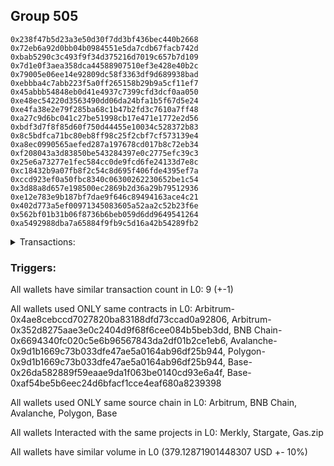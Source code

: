 ## Group 505

```0xed29cefc7762ae574df7d0a0e84befe4b532dad6
0x238f47b5d23a3e50d30f7dd3bf436bec440b2668
0x72eb6a92d0bb04b0984551e5da7cdb67facb742d
0xbab5290c3c493f9f34d375216d7019c657b7d109
0x7d1e0f3aea358dca44588907510ef3e428e40b2c
0x79005e06ee14e92809dc58f3363df9d689938bad
0xebbba4c7abb223f5a0ff265158b29b9a5cf11ef7
0x45abbb54848eb0d41e4937c7399cfd3dcf0aa050
0xe48ec54220d3563490dd06da24bfa1b5f67d5e24
0xe4fa38e2e79f285ba68c1b47b2fd3c7610a7ff48
0xa27c9d6bc041c27be51998cb17e471e1772e2d56
0xbdf3d7f8f85d60f750d44455e10034c528372b83
0x8c5bdfca71bc80eb8ff98c25f2cbf7cf573139e4
0xa8ec0990565aefed287a197678cd017b8c72eb34
0xf208043a3d83850be543284397e0c2775efc39c3
0x25e6a73277e1fec584cc0de9fcd6fe24133d7e8c
0xc18432b9a07fb8f2c54c8d695f406fde4395ef7a
0xccd923ef0a50fbc8340c06300262230652be1c54
0x3d88a8d657e198500ec2869b2d36a29b79512936
0xe12e783e9b187bf7dae9f646c89494163ace4c21
0x402d773a5ef00971345083605a52aa2c52b23f6e
0x562bf01b31b06f8736b6beb059d6dd9649541264
0xa5492988dba7a65884f9fb9c5d16a42b54289fb2
```
<details>
<summary>Transactions:</summary>

Hashes: 

Wallet: 0xed29cefc7762ae574df7d0a0e84befe4b532dad6

       Hash: 0x523e9d4f899809f853ac84ccd6e96efaab043f2148f0c9d3bd997dd5b7b41c9f
         - source chain: Arbitrum
         - destination chain: Aptos
         - project: Merkly
         - contract: 0x4ae8cebccd7027820ba83188dfd73ccad0a92806
       Hash: 0x1216e4b64377586e028daec40a8e742f42169035c3e72cd14079036ee2140e51
         - source chain: Arbitrum
         - destination chain: BNB Chain
         - project: Stargate
         - contract: 0x352d8275aae3e0c2404d9f68f6cee084b5beb3dd
         - value USD: 32.277511497
       Hash: 0x108a50afda96d9b7d0abfb899e8cb9cf4258f8541c25f22689429897ad27536a
         - source chain: BNB Chain
         - destination chain: Avalanche
         - project: Stargate
         - contract: 0x6694340fc020c5e6b96567843da2df01b2ce1eb6
         - value USD: 29.696888512
       Hash: 0xdc3b87bf2a7192f8205481db6f3ecb02e0c1f3168793d811140a83e528647d57
         - source chain: Avalanche
         - destination chain: Polygon
         - project: Stargate
         - contract: 0x9d1b1669c73b033dfe47ae5a0164ab96df25b944
         - value USD: 27.64207729
       Hash: 0x230c79388109b44e15639e416e2389106c86ac303476cdacd1670396b7d2f169
         - source chain: Polygon
         - destination chain: Base
         - project: Stargate
         - contract: 0x9d1b1669c73b033dfe47ae5a0164ab96df25b944
         - value USD: 25.09075809
       Hash: 0x37c85cba3bbb22af893917c57bae53b2bff741b04582cc617ea38781993a1160
         - source chain: Base
         - destination chain: Metis
         - project: Gas.zip
         - contract: 0x26da582889f59eaae9da1f063be0140cd93e6a4f
         - value USD: 1.213945064e-06
       Hash: 0xe51ff5a60750b15ad68de047aaa39ea25fe84612a0e847041ae69ce2ce06c713
         - source chain: Base
         - destination chain: Optimism
         - project: Stargate
         - contract: 0xaf54be5b6eec24d6bfacf1cce4eaf680a8239398
         - value USD: 214.897537015
       Hash: 0xb2d95f66cdae891d9a991b7e2ac864c5229e3321467fc1dcd3911dc0e2a1f16d
         - source chain: Base
         - destination chain: Linea
         - project: Gas.zip
         - contract: 0x26da582889f59eaae9da1f063be0140cd93e6a4f
         - value USD: 7.441653798e-05
       Hash: 0xb5f753c5ab454067115cc7b01941711c7e321f62c6ea990260af7e9791956e17
         - source chain: Base
         - destination chain: Optimism
         - project: Stargate
         - contract: 0xaf54be5b6eec24d6bfacf1cce4eaf680a8239398
         - value USD: 49.52387098
Wallet: 0x238f47b5d23a3e50d30f7dd3bf436bec440b2668

       Hash:0xd957b10f75cc03e248d8f9fdc750dcda29c222a380ef56227f648d352afb42a4
         - source chain: Arbitrum
         - destination chain: Aptos
         - project: Merkly
         - contract: 0x4ae8cebccd7027820ba83188dfd73ccad0a92806
       Hash:0x191dc716f4aa24c923c1b522ed235b48123c4b8b233bb85764497cae65bfdd7a
         - source chain: Arbitrum
         - destination chain: BNB Chain
         - project: Stargate
         - contract: 0x352d8275aae3e0c2404d9f68f6cee084b5beb3dd
         - value USD: 34.665925487
       Hash:0x215aabf5c4ae3e6a7359aefcc7af67a7bd202079ae0c0863a2c8f798e6eae1cd
         - source chain: BNB Chain
         - destination chain: Avalanche
         - project: Stargate
         - contract: 0x6694340fc020c5e6b96567843da2df01b2ce1eb6
         - value USD: 32.076092456
       Hash:0xeb8a28f05567d9424b930b962c17c3996691b36e30d71d0ffceec23b367c35de
         - source chain: Avalanche
         - destination chain: Polygon
         - project: Stargate
         - contract: 0x9d1b1669c73b033dfe47ae5a0164ab96df25b944
         - value USD: 29.931907812
       Hash:0x14f311f75d88fe17aba95aa0eda62b266307927ad13ca2b2afadc06cf2e34bad
         - source chain: Polygon
         - destination chain: Base
         - project: Stargate
         - contract: 0x9d1b1669c73b033dfe47ae5a0164ab96df25b944
         - value USD: 27.160342251
       Hash:0x82c3cd8e12e26c5845c9e9b30bc4a19b48341f65101b060a5b667594db3ba2ab
         - source chain: Base
         - destination chain: Base
         - project: Gas.zip
         - contract: 0x26da582889f59eaae9da1f063be0140cd93e6a4f
         - value USD: 0.0001308970191
       Hash:0x7668fea714203f77d5d4d5a3a018ed0d3a5d17e374be891049c35ab2694d3e11
         - source chain: Base
         - destination chain: Optimism
         - project: Stargate
         - contract: 0xaf54be5b6eec24d6bfacf1cce4eaf680a8239398
         - value USD: 225.719950045
       Hash:0x249faf41d30d4106f33c257aff252f3da74b81a4e971f37a494fa52566e5aede
         - source chain: Base
         - destination chain: Scroll
         - project: Gas.zip
         - contract: 0x26da582889f59eaae9da1f063be0140cd93e6a4f
         - value USD: 0.0001035994941
       Hash:0x29e6877cccf4583a6f5a5347d647fc75234a64c60aa370e8c0a5d9f04de016fe
         - source chain: Base
         - destination chain: Optimism
         - project: Stargate
         - contract: 0xaf54be5b6eec24d6bfacf1cce4eaf680a8239398
         - value USD: 42.752761422
Wallet: 0x72eb6a92d0bb04b0984551e5da7cdb67facb742d

       Hash:0xcaf2e87bb913b453b264e36f92e9bc1be91bdbd5b0ade212913f39601c4e748f
         - source chain: Arbitrum
         - destination chain: Aptos
         - project: Merkly
         - contract: 0x4ae8cebccd7027820ba83188dfd73ccad0a92806
       Hash:0xc4707881c85a0ffe8f572d1a092a75b1dcb53484f7607d33202c1483d5634de3
         - source chain: Arbitrum
         - destination chain: BNB Chain
         - project: Stargate
         - contract: 0x352d8275aae3e0c2404d9f68f6cee084b5beb3dd
         - value USD: 31.836955405
       Hash:0x9b9a21f6d464c0f832cc824cb16302f4b63add075d4921ae20d64a9b8696a479
         - source chain: BNB Chain
         - destination chain: Avalanche
         - project: Stargate
         - contract: 0x6694340fc020c5e6b96567843da2df01b2ce1eb6
         - value USD: 29.161397328
       Hash:0xb26f77d833380023d0f52b39b631f2c48aac9e64bfd5423501f04c6296ebac29
         - source chain: Avalanche
         - destination chain: Polygon
         - project: Stargate
         - contract: 0x9d1b1669c73b033dfe47ae5a0164ab96df25b944
         - value USD: 27.100429174
       Hash:0x2a5b9f104cdadadc7212c6a3d7a6145496c48ac2f1ed99eef4c931531522f41b
         - source chain: Polygon
         - destination chain: Base
         - project: Stargate
         - contract: 0x9d1b1669c73b033dfe47ae5a0164ab96df25b944
         - value USD: 24.571793284
       Hash:0x2f06ca4aec4aa2eee00f7a83611d979d57d5e017a7259c3490df95bb233a8c28
         - source chain: Base
         - destination chain: Base
         - project: Gas.zip
         - contract: 0x26da582889f59eaae9da1f063be0140cd93e6a4f
         - value USD: 5.699819567e-05
       Hash:0x4378276a43c40f6b17e23ff3e1de79c3928d9163245445c07d7720b19fc5ffba
         - source chain: Base
         - destination chain: Optimism
         - project: Stargate
         - contract: 0xaf54be5b6eec24d6bfacf1cce4eaf680a8239398
         - value USD: 216.751519719
       Hash:0xe854372d6df80cb8bdeed92483c2cd86f5e5e30ca3a87a8a45d7d669e3350831
         - source chain: Base
         - destination chain: Linea
         - project: Gas.zip
         - contract: 0x26da582889f59eaae9da1f063be0140cd93e6a4f
         - value USD: 1.896892145e-05
       Hash:0x7666b3f207961a3f2dbe0fd099f719c62cf167bfc2c9879db15f1bfaed80570d
         - source chain: Base
         - destination chain: Optimism
         - project: Stargate
         - contract: 0xaf54be5b6eec24d6bfacf1cce4eaf680a8239398
         - value USD: 50.364976513
Wallet: 0xbab5290c3c493f9f34d375216d7019c657b7d109

       Hash:0x3a8d60884a00159b75dca498c07403748abee5dffb601d5eee812cc9dc5fd588
         - source chain: Arbitrum
         - destination chain: Aptos
         - project: Merkly
         - contract: 0x4ae8cebccd7027820ba83188dfd73ccad0a92806
       Hash:0x6fd877ac7b687844b5ff5c0bee95bd09f883de3025f0d4d5bc9d71bc3fe4af31
         - source chain: Arbitrum
         - destination chain: BNB Chain
         - project: Stargate
         - contract: 0x352d8275aae3e0c2404d9f68f6cee084b5beb3dd
         - value USD: 31.652229347
       Hash:0x49ec6b158fe7584114f2df2d0c7dce0487ced0dc9dd4d23a646ef4d33d4d253f
         - source chain: BNB Chain
         - destination chain: Avalanche
         - project: Stargate
         - contract: 0x6694340fc020c5e6b96567843da2df01b2ce1eb6
         - value USD: 28.97380949
       Hash:0x023c5b9ffa347386de96eb46a5bb6caddd2354d3b34bb70af7cd0cdbe3963add
         - source chain: Avalanche
         - destination chain: Polygon
         - project: Stargate
         - contract: 0x9d1b1669c73b033dfe47ae5a0164ab96df25b944
         - value USD: 26.972288919
       Hash:0x87649cf8e6836f4d82ba0311b2fcedb8de8349ad5d2b41c7435fd14cd84bec62
         - source chain: Polygon
         - destination chain: Base
         - project: Stargate
         - contract: 0x9d1b1669c73b033dfe47ae5a0164ab96df25b944
         - value USD: 24.330766233
       Hash:0xcda209e95f95ddefd832d1c25b866977c1fbc051d9d66c05bf7655afb7388056
         - source chain: Base
         - destination chain: Kava
         - project: Gas.zip
         - contract: 0x26da582889f59eaae9da1f063be0140cd93e6a4f
         - value USD: 1.944198219e-08
       Hash:0xe6789d26ea2d27c6cb8f11e0dad9d5f7dda26674b5c54d966e78f5198ca2029d
         - source chain: Base
         - destination chain: Optimism
         - project: Stargate
         - contract: 0xaf54be5b6eec24d6bfacf1cce4eaf680a8239398
         - value USD: 214.344527401
       Hash:0xa539677354e2fca6a2eaf386aa4bb6058042545c19f224a49df4ea9a6d2de95d
         - source chain: Base
         - destination chain: Base
         - project: Gas.zip
         - contract: 0x26da582889f59eaae9da1f063be0140cd93e6a4f
         - value USD: 0.0001393486152
       Hash:0x90d2d3ecfd5fa412a55185f2b4b65a7fd80d391b3f76f33342d5f5690a1dbb99
         - source chain: Base
         - destination chain: Optimism
         - project: Stargate
         - contract: 0xaf54be5b6eec24d6bfacf1cce4eaf680a8239398
         - value USD: 52.911331925
Wallet: 0x7d1e0f3aea358dca44588907510ef3e428e40b2c

       Hash:0xcbb2df0268f678a79fe4faca26111c6b0b282519af3c902a079241ea223285b4
         - source chain: Arbitrum
         - destination chain: Aptos
         - project: Merkly
         - contract: 0x4ae8cebccd7027820ba83188dfd73ccad0a92806
       Hash:0x9a0b47c7347b327623a9f6c567706eea3abb7d34f5f53d8b8a2a5364329ec8f8
         - source chain: Arbitrum
         - destination chain: BNB Chain
         - project: Stargate
         - contract: 0x352d8275aae3e0c2404d9f68f6cee084b5beb3dd
         - value USD: 32.669478322
       Hash:0x5a4eed66b3b55db07b98003c3dbb1843959d74998baa3a743f9fa300c2dcad2e
         - source chain: BNB Chain
         - destination chain: Avalanche
         - project: Stargate
         - contract: 0x6694340fc020c5e6b96567843da2df01b2ce1eb6
         - value USD: 29.991633142
       Hash:0x3e77c8e561c7e068abe14e11082fc7a5c38574bda9b1848822df3ed3f8de0855
         - source chain: Avalanche
         - destination chain: Polygon
         - project: Stargate
         - contract: 0x9d1b1669c73b033dfe47ae5a0164ab96df25b944
         - value USD: 27.95321218
       Hash:0x85911149affe349fda8e6c9f9d3c0bb714a7658dd2bf8ba7ba999dcf62029e4d
         - source chain: Polygon
         - destination chain: Base
         - project: Stargate
         - contract: 0x9d1b1669c73b033dfe47ae5a0164ab96df25b944
         - value USD: 25.191003113
       Hash:0x1ced8e3b2c3da57bd579c0288980aa344f7f5790c2fc036a3ef769199e14fbaa
         - source chain: Base
         - destination chain: Metis
         - project: Gas.zip
         - contract: 0x26da582889f59eaae9da1f063be0140cd93e6a4f
         - value USD: 4.036009922e-06
       Hash:0x3934657c18d3982c51f5f445e50d0368af3457f85468755df92eea902d389d95
         - source chain: Base
         - destination chain: Optimism
         - project: Stargate
         - contract: 0xaf54be5b6eec24d6bfacf1cce4eaf680a8239398
         - value USD: 227.848467134
       Hash:0x5f40a6bbfd3d236430c9c4532ef99d676d4ca4b8eae5d84a3a30d7565b149d3c
         - source chain: Base
         - destination chain: Zora
         - project: Gas.zip
         - contract: 0x26da582889f59eaae9da1f063be0140cd93e6a4f
         - value USD: 0.0001767916553
       Hash:0xa4f2c684e00f6cc107bed16adaf26288f879692512899f8e33b6b2572169397e
         - source chain: Base
         - destination chain: Optimism
         - project: Stargate
         - contract: 0xaf54be5b6eec24d6bfacf1cce4eaf680a8239398
         - value USD: 47.504628262
Wallet: 0x79005e06ee14e92809dc58f3363df9d689938bad

       Hash:0x996018a9eb099fffad0c964fb86cda34378ddfad452489523a8723a8488c4cb2
         - source chain: Arbitrum
         - destination chain: Aptos
         - project: Merkly
         - contract: 0x4ae8cebccd7027820ba83188dfd73ccad0a92806
       Hash:0x08f8032b8cb4df0b2ac6b7032fe1d7c838ea64d4277839ddcf8bfcbbbda16f24
         - source chain: Arbitrum
         - destination chain: BNB Chain
         - project: Stargate
         - contract: 0x352d8275aae3e0c2404d9f68f6cee084b5beb3dd
         - value USD: 34.548418382
       Hash:0x4bba4f90a0fb6e569b2a26bd78366187a4bb61726e0f39275cf60809192714e1
         - source chain: BNB Chain
         - destination chain: Avalanche
         - project: Stargate
         - contract: 0x6694340fc020c5e6b96567843da2df01b2ce1eb6
         - value USD: 31.941938123
       Hash:0x118de779b048801c18576e38f11d0124cb16001006d9fba6cd967177c5a10fed
         - source chain: Avalanche
         - destination chain: Polygon
         - project: Stargate
         - contract: 0x9d1b1669c73b033dfe47ae5a0164ab96df25b944
         - value USD: 29.784908956
       Hash:0x955e2563b7d3103829a7dd2e2b12449717992f74a4af18c1f687dd5e94d16550
         - source chain: Polygon
         - destination chain: Base
         - project: Stargate
         - contract: 0x9d1b1669c73b033dfe47ae5a0164ab96df25b944
         - value USD: 26.945017156
       Hash:0xa93a4ce00311eb963349b1fa93886c3c9af706609e83e6489dd3ef208467d4fc
         - source chain: Base
         - destination chain: Zora
         - project: Gas.zip
         - contract: 0x26da582889f59eaae9da1f063be0140cd93e6a4f
         - value USD: 4.969847726e-05
       Hash:0x41913db43ba15973a08488acffe54a184828e1a763fd4c188c4bfb7a51b5fe20
         - source chain: Base
         - destination chain: Optimism
         - project: Stargate
         - contract: 0xaf54be5b6eec24d6bfacf1cce4eaf680a8239398
         - value USD: 225.814104167
       Hash:0xe5eecfd489a74ae1f28363fecacec64b7fd373c315b5388d05fc5121ac6bcd4f
         - source chain: Base
         - destination chain: Kava
         - project: Gas.zip
         - contract: 0x26da582889f59eaae9da1f063be0140cd93e6a4f
         - value USD: 2.10758325e-08
       Hash:0xc59c3ef18533a644656a727729a3f18640601daf6305f9abfdab80d56f7b2420
         - source chain: Base
         - destination chain: Optimism
         - project: Stargate
         - contract: 0xaf54be5b6eec24d6bfacf1cce4eaf680a8239398
         - value USD: 47.685880599
Wallet: 0xebbba4c7abb223f5a0ff265158b29b9a5cf11ef7

       Hash:0x1b2553e781278b48e417c6e06194d0a623cf288fce325bcfe828b1c848b761ec
         - source chain: Arbitrum
         - destination chain: Aptos
         - project: Merkly
         - contract: 0x4ae8cebccd7027820ba83188dfd73ccad0a92806
       Hash:0xb20bf837e39904560e81640cc839180774f5f1425e08250047298a4e5b12ee3b
         - source chain: Arbitrum
         - destination chain: BNB Chain
         - project: Stargate
         - contract: 0x352d8275aae3e0c2404d9f68f6cee084b5beb3dd
         - value USD: 31.015736367
       Hash:0x779658422259dfe35238e67199553736355be1950e25d2e0323d7d8305fda39c
         - source chain: BNB Chain
         - destination chain: Avalanche
         - project: Stargate
         - contract: 0x6694340fc020c5e6b96567843da2df01b2ce1eb6
         - value USD: 28.496229419
       Hash:0x69f8eb8ac45ab86e3d3bfe62ece65df944d7e155692b2290f117050ba7609a28
         - source chain: Avalanche
         - destination chain: Polygon
         - project: Stargate
         - contract: 0x9d1b1669c73b033dfe47ae5a0164ab96df25b944
         - value USD: 26.453433363
       Hash:0x1aa993972a754b3897f8f3737c688a46f1c3d8ba8fe4ce630229beb2711475a7
         - source chain: Polygon
         - destination chain: Base
         - project: Stargate
         - contract: 0x9d1b1669c73b033dfe47ae5a0164ab96df25b944
         - value USD: 23.895489211
       Hash:0x61ff97c7c54fec2afc4861deb6a915566149126c2be39b3b67a0ee31be913dbb
         - source chain: Base
         - destination chain: Arbitrum
         - project: Gas.zip
         - contract: 0x26da582889f59eaae9da1f063be0140cd93e6a4f
         - value USD: 4.870450771e-05
       Hash:0x568a3d4d462b23e947526ab7b99e1318033926c74a4f6d71d242e2102b284739
         - source chain: Base
         - destination chain: Optimism
         - project: Stargate
         - contract: 0xaf54be5b6eec24d6bfacf1cce4eaf680a8239398
         - value USD: 220.81579132
       Hash:0x47add1084466a16491b2ec5fede2677d859ff46e81a636bbbac2e3431e593fd0
         - source chain: Base
         - destination chain: Linea
         - project: Gas.zip
         - contract: 0x26da582889f59eaae9da1f063be0140cd93e6a4f
         - value USD: 0.0001347853736
       Hash:0xacf0b00834f8a946221585d0e31f6964100aba11f4e399a86243262241162e2e
         - source chain: Base
         - destination chain: Optimism
         - project: Stargate
         - contract: 0xaf54be5b6eec24d6bfacf1cce4eaf680a8239398
         - value USD: 53.624519115
Wallet: 0x45abbb54848eb0d41e4937c7399cfd3dcf0aa050

       Hash:0x035919bef0d4f372ed374d1eef061a95346e614458fe9a1bbb13c52faa689afd
         - source chain: Arbitrum
         - destination chain: Aptos
         - project: Merkly
         - contract: 0x4ae8cebccd7027820ba83188dfd73ccad0a92806
       Hash:0x6f1b0d68698ca9b700a8fb75cc21a58752492c3d2127b4368879c0fcd18ef92a
         - source chain: Arbitrum
         - destination chain: BNB Chain
         - project: Stargate
         - contract: 0x352d8275aae3e0c2404d9f68f6cee084b5beb3dd
         - value USD: 32.542056062
       Hash:0x4035565e91f6934ed09e9a0999be7d29d343b58db9a39a7d5bee104bb91c5cf7
         - source chain: BNB Chain
         - destination chain: Avalanche
         - project: Stargate
         - contract: 0x6694340fc020c5e6b96567843da2df01b2ce1eb6
         - value USD: 29.965651832
       Hash:0xcd7b6564538628d7de4ffca8f6dfba02a86a387a3a3df9ae70d3e838b84e4790
         - source chain: Avalanche
         - destination chain: Polygon
         - project: Stargate
         - contract: 0x9d1b1669c73b033dfe47ae5a0164ab96df25b944
         - value USD: 27.898803909
       Hash:0x50e4d31e5821c5e3b885f8316e72a4fefe95b0ed0451dcde1e892823873045cd
         - source chain: Polygon
         - destination chain: Base
         - project: Stargate
         - contract: 0x9d1b1669c73b033dfe47ae5a0164ab96df25b944
         - value USD: 25.18379749
       Hash:0xa4df6683df9b7ddd75f1d672422aa21844a5a6f9d124bd23c535ccbfe50728c3
         - source chain: Base
         - destination chain: Zora
         - project: Gas.zip
         - contract: 0x26da582889f59eaae9da1f063be0140cd93e6a4f
         - value USD: 0.0001119872354
       Hash:0xb41e1b14e28f9c09882cbb3e8d803db59efeab09d7020e95187e7c9c4aa38d16
         - source chain: Base
         - destination chain: Optimism
         - project: Stargate
         - contract: 0xaf54be5b6eec24d6bfacf1cce4eaf680a8239398
         - value USD: 233.336991773
       Hash:0xba345a769182fea208f97ead4c005a843ab7aeb87362c746c38cd1a7d50629f6
         - source chain: Base
         - destination chain: Zora
         - project: Gas.zip
         - contract: 0x26da582889f59eaae9da1f063be0140cd93e6a4f
         - value USD: 0.0001110426926
       Hash:0x1e8447d2f9e04422ee31654631f095318f077676f5ba453ee2788d8d4c2c8f68
         - source chain: Base
         - destination chain: Optimism
         - project: Stargate
         - contract: 0xaf54be5b6eec24d6bfacf1cce4eaf680a8239398
         - value USD: 51.98058029
Wallet: 0xe48ec54220d3563490dd06da24bfa1b5f67d5e24

       Hash:0xd0de3db8154a7b29a5820741285623d9cb47164477e52b59294cc0c2f1deaa62
         - source chain: Arbitrum
         - destination chain: Aptos
         - project: Merkly
         - contract: 0x4ae8cebccd7027820ba83188dfd73ccad0a92806
       Hash:0x40ceb89c5ba3d6316c60abe8ff0e143add50616384aae844143af82cf767d989
         - source chain: Arbitrum
         - destination chain: BNB Chain
         - project: Stargate
         - contract: 0x352d8275aae3e0c2404d9f68f6cee084b5beb3dd
         - value USD: 31.566282654
       Hash:0x464f126872b7e99720d7736d47493577be86ab197bc7f0e11f443425f00c9caf
         - source chain: BNB Chain
         - destination chain: Avalanche
         - project: Stargate
         - contract: 0x6694340fc020c5e6b96567843da2df01b2ce1eb6
         - value USD: 29.089380905
       Hash:0x894ebdbffa1a10ac962c782e40c2533a5305dcd86193cb6cfe846c95a6789737
         - source chain: Avalanche
         - destination chain: Polygon
         - project: Stargate
         - contract: 0x9d1b1669c73b033dfe47ae5a0164ab96df25b944
         - value USD: 27.055263158
       Hash:0xf443d3c316d6c523b364cc0487800792368f665de5bf920af755f7d6c18483e4
         - source chain: Polygon
         - destination chain: Base
         - project: Stargate
         - contract: 0x9d1b1669c73b033dfe47ae5a0164ab96df25b944
         - value USD: 24.430249614
       Hash:0x01f5e1ad79111764da39021599b3a8ec426be203706e3027ae3fc64ba60621c5
         - source chain: Base
         - destination chain: Kava
         - project: Gas.zip
         - contract: 0x26da582889f59eaae9da1f063be0140cd93e6a4f
         - value USD: 3.290867627e-08
       Hash:0x73bb848cb526d8564cbba97ec6f9c5a5d19df47f4ddc386604a698f86ba170aa
         - source chain: Base
         - destination chain: Optimism
         - project: Stargate
         - contract: 0xaf54be5b6eec24d6bfacf1cce4eaf680a8239398
         - value USD: 222.429511655
       Hash:0x74d3af89ed1d15ad41206caea955a640fdbbeda028649f745a2eb45e6cb1bfbb
         - source chain: Base
         - destination chain: Scroll
         - project: Gas.zip
         - contract: 0x26da582889f59eaae9da1f063be0140cd93e6a4f
         - value USD: 0.0001406297258
       Hash:0x85a44447fe7826f823b1b5bc63f5ed813ee2a5c44a240ce0ddba45f3f9302f75
         - source chain: Base
         - destination chain: Optimism
         - project: Stargate
         - contract: 0xaf54be5b6eec24d6bfacf1cce4eaf680a8239398
         - value USD: 57.695950267
Wallet: 0xe4fa38e2e79f285ba68c1b47b2fd3c7610a7ff48

       Hash:0xe2ca2e85114270b0e5345da5666bd262c73e3a5e7fabb7366dbcd545930fcc81
         - source chain: Arbitrum
         - destination chain: Aptos
         - project: Merkly
         - contract: 0x4ae8cebccd7027820ba83188dfd73ccad0a92806
       Hash:0xdc349c42abb03d702b31d79b5a95cdc1af2dcf56c4fb490432ee27890936cbd5
         - source chain: Arbitrum
         - destination chain: BNB Chain
         - project: Stargate
         - contract: 0x352d8275aae3e0c2404d9f68f6cee084b5beb3dd
         - value USD: 31.474469911
       Hash:0x63d9719d1c419bce5cf86fe83d13868c5ad1ef195dfdfe7ccbc709b55a1a39f7
         - source chain: BNB Chain
         - destination chain: Avalanche
         - project: Stargate
         - contract: 0x6694340fc020c5e6b96567843da2df01b2ce1eb6
         - value USD: 29.044012287
       Hash:0x4f33b01ad49bb19299b2ad62c408348a67b713c99cd268743078cbd2f7711a98
         - source chain: Avalanche
         - destination chain: Polygon
         - project: Stargate
         - contract: 0x9d1b1669c73b033dfe47ae5a0164ab96df25b944
         - value USD: 25.974315499
       Hash:0x981765e753d10f97ae7090c10fdfb42c46e31cb4bc3dd99ec372f75a8049c8e7
         - source chain: Polygon
         - destination chain: Base
         - project: Stargate
         - contract: 0x9d1b1669c73b033dfe47ae5a0164ab96df25b944
         - value USD: 23.618047224
       Hash:0xa17fb8011d2a282b212720f6f98ecb45674bc56162f2b3564f35485f08d718c6
         - source chain: Base
         - destination chain: Zora
         - project: Gas.zip
         - contract: 0x26da582889f59eaae9da1f063be0140cd93e6a4f
         - value USD: 0.0001345172118
       Hash:0x89ea795614d84eb24e4ff500f6a41fc7c3cdcba0fd6f1af3adfb5e399fca4bed
         - source chain: Base
         - destination chain: Optimism
         - project: Stargate
         - contract: 0xaf54be5b6eec24d6bfacf1cce4eaf680a8239398
         - value USD: 229.654107186
       Hash:0x721ff5dabb85d196434c66074f127b31f751b985b0836ff2a9850456986a0fc9
         - source chain: Base
         - destination chain: Metis
         - project: Gas.zip
         - contract: 0x26da582889f59eaae9da1f063be0140cd93e6a4f
         - value USD: 2.180617316e-06
       Hash:0x5886c39bef7616ec63f29f126b4b26e60a0883b9b8059bdaa98f739202ae5bc4
         - source chain: Base
         - destination chain: Optimism
         - project: Stargate
         - contract: 0xaf54be5b6eec24d6bfacf1cce4eaf680a8239398
         - value USD: 52.445431667
Wallet: 0xa27c9d6bc041c27be51998cb17e471e1772e2d56

       Hash:0xcdd8bd0ea01d7fb74ab8acf5d6fbfc2213fb849dfae0d405d6cb043188d7f5f6
         - source chain: Arbitrum
         - destination chain: Aptos
         - project: Merkly
         - contract: 0x4ae8cebccd7027820ba83188dfd73ccad0a92806
       Hash:0x3e78147b6ac881eefb7e9f84ebd354ccadb75f576f474855db88b94b9b6091a4
         - source chain: Arbitrum
         - destination chain: BNB Chain
         - project: Stargate
         - contract: 0x352d8275aae3e0c2404d9f68f6cee084b5beb3dd
         - value USD: 31.653137819
       Hash:0x059854018b6cecd169d6bb0a45b8a08cd40c7caa562a19a3f6623336bb70efab
         - source chain: BNB Chain
         - destination chain: Avalanche
         - project: Stargate
         - contract: 0x6694340fc020c5e6b96567843da2df01b2ce1eb6
         - value USD: 29.199083768
       Hash:0x5c58b2e9699c031d1ef89fe5aceb992b05e1804acbc252d0f5d04910c53e0af8
         - source chain: Avalanche
         - destination chain: Polygon
         - project: Stargate
         - contract: 0x9d1b1669c73b033dfe47ae5a0164ab96df25b944
         - value USD: 27.242924931
       Hash:0x4eb4212d5316f050c9d3b5a506e782a40642a4a83ab3fdeb7678fa513c65ad9d
         - source chain: Polygon
         - destination chain: Base
         - project: Stargate
         - contract: 0x9d1b1669c73b033dfe47ae5a0164ab96df25b944
         - value USD: 24.573012713
       Hash:0xade77ded2eea51409cd21fbaf6df0e4a30e7e5e47b87bc78a37ff66fff916cea
         - source chain: Base
         - destination chain: Kava
         - project: Gas.zip
         - contract: 0x26da582889f59eaae9da1f063be0140cd93e6a4f
         - value USD: 2.696579558e-08
       Hash:0x2052151051cd223e7b3004a29a600a47658f41c68d71097331d4c86247426a48
         - source chain: Base
         - destination chain: Optimism
         - project: Stargate
         - contract: 0xaf54be5b6eec24d6bfacf1cce4eaf680a8239398
         - value USD: 216.416588576
       Hash:0x059c1711cd84ab855f33230403463385b6b262eda5727d22cd75f1934c2a5bf3
         - source chain: Base
         - destination chain: Arbitrum
         - project: Gas.zip
         - contract: 0x26da582889f59eaae9da1f063be0140cd93e6a4f
         - value USD: 2.703012911e-05
       Hash:0x874b1b7d6606b0c497ea846927f96216350ba46a8f8fc61d74ddd0dd14d55b04
         - source chain: Base
         - destination chain: Optimism
         - project: Stargate
         - contract: 0xaf54be5b6eec24d6bfacf1cce4eaf680a8239398
         - value USD: 52.189377994
Wallet: 0xbdf3d7f8f85d60f750d44455e10034c528372b83

       Hash:0xbfc4cc8bc8d57f12d34a7d4e70044d95a059bacf5ffa530051662c0aa3259cd2
         - source chain: Arbitrum
         - destination chain: Aptos
         - project: Merkly
         - contract: 0x4ae8cebccd7027820ba83188dfd73ccad0a92806
       Hash:0x697438946c29eb7321a3df8371e43cecbee987c65c02600a8b3b9c7e78190ff0
         - source chain: Arbitrum
         - destination chain: BNB Chain
         - project: Stargate
         - contract: 0x352d8275aae3e0c2404d9f68f6cee084b5beb3dd
         - value USD: 33.672709008
       Hash:0x0c2d8c2c4d66aa9f4a2c6d383c81ad4ed9374d3949a4a7e5007d6aee532667e4
         - source chain: BNB Chain
         - destination chain: Avalanche
         - project: Stargate
         - contract: 0x6694340fc020c5e6b96567843da2df01b2ce1eb6
         - value USD: 31.073544227
       Hash:0xac3aa5b837def36d82dd6740b2cbe84236df082c4ccea1df478330e2b7137c62
         - source chain: Avalanche
         - destination chain: Polygon
         - project: Stargate
         - contract: 0x9d1b1669c73b033dfe47ae5a0164ab96df25b944
         - value USD: 29.061039395
       Hash:0x40764e0b646b4b05b28121214408e26b290e56319ea7c2abbc98740fef834bb6
         - source chain: Polygon
         - destination chain: Base
         - project: Stargate
         - contract: 0x9d1b1669c73b033dfe47ae5a0164ab96df25b944
         - value USD: 26.25269159
       Hash:0xf1c422e2294efca5c7b8d644e2113919f90d9a54c338b06b8ccfddf948617521
         - source chain: Base
         - destination chain: Base
         - project: Gas.zip
         - contract: 0x26da582889f59eaae9da1f063be0140cd93e6a4f
         - value USD: 0.0001447882304
       Hash:0xb640db12f7bbd30b40dabe4393b82c86cead2a670c779335c87f473b66fde344
         - source chain: Base
         - destination chain: Optimism
         - project: Stargate
         - contract: 0xaf54be5b6eec24d6bfacf1cce4eaf680a8239398
         - value USD: 210.632404659
       Hash:0x36bb44bd5054637b4421f720dbb790ca317f9d3ee95665e3843c6268e155c48a
         - source chain: Base
         - destination chain: Linea
         - project: Gas.zip
         - contract: 0x26da582889f59eaae9da1f063be0140cd93e6a4f
         - value USD: 6.976695488e-05
       Hash:0x403cb284211c3f29f23f4694bbf1b1d4506b9b28fd6e06ba00ed5b82f882453f
         - source chain: Base
         - destination chain: Optimism
         - project: Stargate
         - contract: 0xaf54be5b6eec24d6bfacf1cce4eaf680a8239398
         - value USD: 54.054434209
Wallet: 0x8c5bdfca71bc80eb8ff98c25f2cbf7cf573139e4

       Hash:0xc15f7e40764e65d590251b54f79e25ffc2fa47d6fd6a4003575ccd096d10d548
         - source chain: Arbitrum
         - destination chain: Aptos
         - project: Merkly
         - contract: 0x4ae8cebccd7027820ba83188dfd73ccad0a92806
       Hash:0x573e46eca30b0cc2891572a5380b96fa82c36047bbec059fb37f6bec9a5df3aa
         - source chain: Arbitrum
         - destination chain: BNB Chain
         - project: Stargate
         - contract: 0x352d8275aae3e0c2404d9f68f6cee084b5beb3dd
         - value USD: 33.621993636
       Hash:0xb4108f8c197dacc5c3f80424eaddf50c41ae5fd42f127bc94fca2ad4cb4e728c
         - source chain: BNB Chain
         - destination chain: Avalanche
         - project: Stargate
         - contract: 0x6694340fc020c5e6b96567843da2df01b2ce1eb6
         - value USD: 31.161861297
       Hash:0x16087ad3faa0215867f9f62cc29c228b23571a9ac3fe7f360a73a7d825fd130f
         - source chain: Avalanche
         - destination chain: Polygon
         - project: Stargate
         - contract: 0x9d1b1669c73b033dfe47ae5a0164ab96df25b944
         - value USD: 29.216455303
       Hash:0x70a8e460ab3283524c4a9ec7a31d996fc36942b4801567522f845aa8c683907c
         - source chain: Polygon
         - destination chain: Base
         - project: Stargate
         - contract: 0x9d1b1669c73b033dfe47ae5a0164ab96df25b944
         - value USD: 26.435198065
       Hash:0x1a3a6383202501997d03dda951efeb2e7655bbe30833e3383990caca5967f821
         - source chain: Base
         - destination chain: Linea
         - project: Gas.zip
         - contract: 0x26da582889f59eaae9da1f063be0140cd93e6a4f
         - value USD: 0.000148586703
       Hash:0x84315ea897150128793a2c6979dfa60cf5083616495ac8767aad34650c95b234
         - source chain: Base
         - destination chain: Optimism
         - project: Stargate
         - contract: 0xaf54be5b6eec24d6bfacf1cce4eaf680a8239398
         - value USD: 218.389314598
       Hash:0xa204dabe3795c213522cb5e4cfb5e26406c1be39d901ba109a5119e7d711b064
         - source chain: Base
         - destination chain: Base
         - project: Gas.zip
         - contract: 0x26da582889f59eaae9da1f063be0140cd93e6a4f
         - value USD: 0.0001011803482
       Hash:0xff35754bbfb96407db106c154db96025ea46061106f118242dbe6f5336dec6ba
         - source chain: Base
         - destination chain: Optimism
         - project: Stargate
         - contract: 0xaf54be5b6eec24d6bfacf1cce4eaf680a8239398
         - value USD: 43.339653445
Wallet: 0xa8ec0990565aefed287a197678cd017b8c72eb34

       Hash:0x18cbed799a6f1b08bd9b964e0209e10604ca6f0904e71403f781c960e904248e
         - source chain: Arbitrum
         - destination chain: Aptos
         - project: Merkly
         - contract: 0x4ae8cebccd7027820ba83188dfd73ccad0a92806
       Hash:0xd4f17f7d0b2dea860a51157c7660bc6f812e6adb23e451772cfaa47439a3203e
         - source chain: Arbitrum
         - destination chain: BNB Chain
         - project: Stargate
         - contract: 0x352d8275aae3e0c2404d9f68f6cee084b5beb3dd
         - value USD: 31.949063702
       Hash:0x4a9a1607f2e131cda81325f2d86a113afce8b0b9dca1f47aa229a74536e4e01c
         - source chain: BNB Chain
         - destination chain: Avalanche
         - project: Stargate
         - contract: 0x6694340fc020c5e6b96567843da2df01b2ce1eb6
         - value USD: 29.472279729
       Hash:0xbab92e52e847fbd8a25af5281c71ce434abef5777f209c874ccd66ac4ea2c662
         - source chain: Avalanche
         - destination chain: Polygon
         - project: Stargate
         - contract: 0x9d1b1669c73b033dfe47ae5a0164ab96df25b944
         - value USD: 27.589649502
       Hash:0x6fa705e0932f037125d7f94d0f615f7e92a1777c760c69b9ace1eb9828ed642f
         - source chain: Polygon
         - destination chain: Base
         - project: Stargate
         - contract: 0x9d1b1669c73b033dfe47ae5a0164ab96df25b944
         - value USD: 24.915916023
       Hash:0x057bfe55b20e5e728a3ebb9df5c7a1d5c063e3617e739fd2f09ad85f13ef592b
         - source chain: Base
         - destination chain: Scroll
         - project: Gas.zip
         - contract: 0x26da582889f59eaae9da1f063be0140cd93e6a4f
         - value USD: 4.94183454e-05
       Hash:0xa41b98726de69f8c2738716c769b207f27377ea812d1bdd9dce9f7ea88f8f7df
         - source chain: Base
         - destination chain: Optimism
         - project: Stargate
         - contract: 0xaf54be5b6eec24d6bfacf1cce4eaf680a8239398
         - value USD: 215.571427457
       Hash:0x51d7585e413ab3657ec3716243d9c3ba8dfab624e677a4c81b0ff102bfe6667e
         - source chain: Base
         - destination chain: Kava
         - project: Gas.zip
         - contract: 0x26da582889f59eaae9da1f063be0140cd93e6a4f
         - value USD: 4.473965895e-08
       Hash:0xba3833d86ec26d4ee93ee42347a21eda2d353d066661930e3467e0b474a97c96
         - source chain: Base
         - destination chain: Optimism
         - project: Stargate
         - contract: 0xaf54be5b6eec24d6bfacf1cce4eaf680a8239398
         - value USD: 44.080362418
Wallet: 0xf208043a3d83850be543284397e0c2775efc39c3

       Hash:0x2d5c82e0815016ef92897802fc806166ab160447bebc2dbcb0018ac9829737ce
         - source chain: Arbitrum
         - destination chain: Aptos
         - project: Merkly
         - contract: 0x4ae8cebccd7027820ba83188dfd73ccad0a92806
       Hash:0xc56d7c418ddba4d053aa4b6d6b7aac4b6f78034dcd3c0bf52c88ef80ae8603e5
         - source chain: Arbitrum
         - destination chain: BNB Chain
         - project: Stargate
         - contract: 0x352d8275aae3e0c2404d9f68f6cee084b5beb3dd
         - value USD: 33.530705165
       Hash:0x9e9c9468464f53400dd24cbd932aa601c48aea7e662854be49122d1ea472cde6
         - source chain: BNB Chain
         - destination chain: Avalanche
         - project: Stargate
         - contract: 0x6694340fc020c5e6b96567843da2df01b2ce1eb6
         - value USD: 31.067413873
       Hash:0x2ca2be22f1920ec81f94174206f500fb82a58d77375338cfd6085cff7b60111c
         - source chain: Avalanche
         - destination chain: Polygon
         - project: Stargate
         - contract: 0x9d1b1669c73b033dfe47ae5a0164ab96df25b944
         - value USD: 29.238271624
       Hash:0x7ba54d482fc54678134f8eac42b5b4e73926d4de20c3570b1cba2690dfe56c9f
         - source chain: Polygon
         - destination chain: Base
         - project: Stargate
         - contract: 0x9d1b1669c73b033dfe47ae5a0164ab96df25b944
         - value USD: 26.379198307
       Hash:0xd496cf8b90eaaf708d513e7b40805d37e2ed2818ebe393580659fe265b8a83ee
         - source chain: Base
         - destination chain: Base
         - project: Gas.zip
         - contract: 0x26da582889f59eaae9da1f063be0140cd93e6a4f
         - value USD: 3.980000972e-05
       Hash:0xe4393a9e8efea7035e15c7910d45719509f6ac330ae8654fe17069e119d71122
         - source chain: Base
         - destination chain: Optimism
         - project: Stargate
         - contract: 0xaf54be5b6eec24d6bfacf1cce4eaf680a8239398
         - value USD: 216.533594804
       Hash:0x014caa3eb4e68844bb542d82cec6b9996f5d5f581f0832d891d64b1be6b198c1
         - source chain: Base
         - destination chain: Metis
         - project: Gas.zip
         - contract: 0x26da582889f59eaae9da1f063be0140cd93e6a4f
         - value USD: 2.14355494e-06
       Hash:0x2bc531fa0e3de3e2ceb5a6304985f82b9ddc426fb67f391033d6cc32ecbecbb5
         - source chain: Base
         - destination chain: Optimism
         - project: Stargate
         - contract: 0xaf54be5b6eec24d6bfacf1cce4eaf680a8239398
         - value USD: 49.270820191
Wallet: 0x25e6a73277e1fec584cc0de9fcd6fe24133d7e8c

       Hash:0x64f5af78a6a15332c1babbed3887300188b77661fddc5e1b5d55330e5d4a19d3
         - source chain: Arbitrum
         - destination chain: Aptos
         - project: Merkly
         - contract: 0x4ae8cebccd7027820ba83188dfd73ccad0a92806
       Hash:0x04abc67adec27f79e5ef9382da46e2d278116d37473d03729dc4a47b10bb49be
         - source chain: Arbitrum
         - destination chain: BNB Chain
         - project: Stargate
         - contract: 0x352d8275aae3e0c2404d9f68f6cee084b5beb3dd
         - value USD: 31.682738212
       Hash:0xd00b34e79db37782c3c5ecb3f6d34e6ed71c372d5bd18744d008c322251e83b8
         - source chain: BNB Chain
         - destination chain: Avalanche
         - project: Stargate
         - contract: 0x6694340fc020c5e6b96567843da2df01b2ce1eb6
         - value USD: 29.215494331
       Hash:0xb0b86d4aae0a8b9a4bd750717e174ac3928212a275c762cd471540ba817c8d95
         - source chain: Avalanche
         - destination chain: Polygon
         - project: Stargate
         - contract: 0x9d1b1669c73b033dfe47ae5a0164ab96df25b944
         - value USD: 27.447717883
       Hash:0x1bd34f596ddcbf2250b21ceaeef09eccdc418a33fe9b614c70a4d8e87341ceed
         - source chain: Polygon
         - destination chain: Base
         - project: Stargate
         - contract: 0x9d1b1669c73b033dfe47ae5a0164ab96df25b944
         - value USD: 24.745135054
       Hash:0xbef4ed57536e3a22b14d4e1900e468e35beef3b7939018297097f9a27f932039
         - source chain: Base
         - destination chain: Linea
         - project: Gas.zip
         - contract: 0x26da582889f59eaae9da1f063be0140cd93e6a4f
         - value USD: 8.324835366e-05
       Hash:0x11d516609fe43152deb6b033ab28148a4ce61c9d8d30762d3994709149716838
         - source chain: Base
         - destination chain: Optimism
         - project: Stargate
         - contract: 0xaf54be5b6eec24d6bfacf1cce4eaf680a8239398
         - value USD: 225.192172672
       Hash:0x0b73c45da5140f2bb3f4fd14c282c2971ab7dcd278ae92b30116c75b203e8271
         - source chain: Base
         - destination chain: Zora
         - project: Gas.zip
         - contract: 0x26da582889f59eaae9da1f063be0140cd93e6a4f
         - value USD: 9.154185869e-05
       Hash:0xb3024cfd0b5acbf850aad9f7b081906131194e84899f6a927ef0f73ae347f6d9
         - source chain: Base
         - destination chain: Optimism
         - project: Stargate
         - contract: 0xaf54be5b6eec24d6bfacf1cce4eaf680a8239398
         - value USD: 46.385597605
Wallet: 0xc18432b9a07fb8f2c54c8d695f406fde4395ef7a

       Hash:0x2a3d86f7ccaa2b9055c024ae05469b25ca2fbbe2cc83a8f2a2e658c5d5e9b917
         - source chain: Arbitrum
         - destination chain: Aptos
         - project: Merkly
         - contract: 0x4ae8cebccd7027820ba83188dfd73ccad0a92806
       Hash:0xaa69f5a1a5ad0528806de806b1a0395a932824f1babdebeb8579915e24507687
         - source chain: Arbitrum
         - destination chain: BNB Chain
         - project: Stargate
         - contract: 0x352d8275aae3e0c2404d9f68f6cee084b5beb3dd
         - value USD: 33.607807259
       Hash:0x65efddf5354e76861bb4605f65bfb7f62c39f00813793acad985a486aa3c66b9
         - source chain: BNB Chain
         - destination chain: Avalanche
         - project: Stargate
         - contract: 0x6694340fc020c5e6b96567843da2df01b2ce1eb6
         - value USD: 31.072241214
       Hash:0xc193c48470d895e58c63a248fa4c3893fe7dbae0979ef33d7e08e44181f46d27
         - source chain: Avalanche
         - destination chain: Polygon
         - project: Stargate
         - contract: 0x9d1b1669c73b033dfe47ae5a0164ab96df25b944
         - value USD: 29.233094361
       Hash:0x11b4b8f1f70fdc4c34e4d83db0d3aaa5dc7c31c4fb4542e8e9241809cc2c3c07
         - source chain: Polygon
         - destination chain: Base
         - project: Stargate
         - contract: 0x9d1b1669c73b033dfe47ae5a0164ab96df25b944
         - value USD: 26.391305633
       Hash:0x9b003b6bde0e909bd6ad3d20eb0cdcdf61ed8493fa270dd2963a94919aa7a288
         - source chain: Base
         - destination chain: Base
         - project: Gas.zip
         - contract: 0x26da582889f59eaae9da1f063be0140cd93e6a4f
         - value USD: 0.0001449383687
       Hash:0xa61fa25d665ad21b6114e455e0f7153cdfe2989a9afd970959cf53c313259edd
         - source chain: Base
         - destination chain: Optimism
         - project: Stargate
         - contract: 0xaf54be5b6eec24d6bfacf1cce4eaf680a8239398
         - value USD: 222.742025582
       Hash:0xd1ccdcd1d1335e9ed9987e4b6a3be1611b2dceef91228cd40525fc39383422eb
         - source chain: Base
         - destination chain: Zora
         - project: Gas.zip
         - contract: 0x26da582889f59eaae9da1f063be0140cd93e6a4f
         - value USD: 4.668270084e-05
       Hash:0x67aabe15a77963a0f5314f210e1d339cd32670008d6435e4124bd9c32e484512
         - source chain: Base
         - destination chain: Optimism
         - project: Stargate
         - contract: 0xaf54be5b6eec24d6bfacf1cce4eaf680a8239398
         - value USD: 47.771955593
Wallet: 0xccd923ef0a50fbc8340c06300262230652be1c54

       Hash:0x8cd2b0db4a5ddb8a5dc5ab6d205d201eb38e7c993bc030572dec0e514c2bfe35
         - source chain: Arbitrum
         - destination chain: Aptos
         - project: Merkly
         - contract: 0x4ae8cebccd7027820ba83188dfd73ccad0a92806
       Hash:0x0df606122aea5d8f2bec7044729562b35a4b22a615b76b88a3c350c80821e099
         - source chain: Arbitrum
         - destination chain: BNB Chain
         - project: Stargate
         - contract: 0x352d8275aae3e0c2404d9f68f6cee084b5beb3dd
         - value USD: 31.707848269
       Hash:0x4722d125431fc0896e0e29416208c14acf8707c8cdb26dc80dfdd6ee8178d6f0
         - source chain: BNB Chain
         - destination chain: Avalanche
         - project: Stargate
         - contract: 0x6694340fc020c5e6b96567843da2df01b2ce1eb6
         - value USD: 29.175823396
       Hash:0x796d9df38fca83a48692f0d8fa269434cf20377bc11c7d8169ad77553df58a53
         - source chain: Avalanche
         - destination chain: Polygon
         - project: Stargate
         - contract: 0x9d1b1669c73b033dfe47ae5a0164ab96df25b944
         - value USD: 27.399243059
       Hash:0xd1214ff199334353122e9f6b85bae5fc1a0ec2b1104ed3a4c613798e709fd08e
         - source chain: Polygon
         - destination chain: Base
         - project: Stargate
         - contract: 0x9d1b1669c73b033dfe47ae5a0164ab96df25b944
         - value USD: 24.643608631
       Hash:0xe13fec7100add2b2d0f51e4c207c9c7f08e07430e69ae5d31440ac1a97cb053d
         - source chain: Base
         - destination chain: Kava
         - project: Gas.zip
         - contract: 0x26da582889f59eaae9da1f063be0140cd93e6a4f
         - value USD: 2.026899204e-08
       Hash:0x0480fe17a52c45d43b868bc1a3b30027877816408171ee9bd312587054bfd3a2
         - source chain: Base
         - destination chain: Optimism
         - project: Stargate
         - contract: 0xaf54be5b6eec24d6bfacf1cce4eaf680a8239398
         - value USD: 222.919701994
       Hash:0x9cf21319b99a9bead3468c605e2e6a35156759a37b146638b3f37d18192de967
         - source chain: Base
         - destination chain: Linea
         - project: Gas.zip
         - contract: 0x26da582889f59eaae9da1f063be0140cd93e6a4f
         - value USD: 4.449444924e-05
       Hash:0x7bc5196e3edd8fdd4c6e766044738253d70bcdee4f864b8e56afe97eeb530440
         - source chain: Base
         - destination chain: Optimism
         - project: Stargate
         - contract: 0xaf54be5b6eec24d6bfacf1cce4eaf680a8239398
         - value USD: 54.067578782
Wallet: 0x3d88a8d657e198500ec2869b2d36a29b79512936

       Hash:0x6b5ad068cb5cbb1ba398487ab04683c5a7165ad3055000e4b6f5840743a7c6da
         - source chain: Arbitrum
         - destination chain: Aptos
         - project: Merkly
         - contract: 0x4ae8cebccd7027820ba83188dfd73ccad0a92806
       Hash:0x55a5f84abe854b978f2944918e45a0dce93b37a96cc387c296bb82b6f4ff81af
         - source chain: Arbitrum
         - destination chain: BNB Chain
         - project: Stargate
         - contract: 0x352d8275aae3e0c2404d9f68f6cee084b5beb3dd
         - value USD: 34.282905314
       Hash:0x5547f74fc55b4bf898e137943f726526663eacdcc4858a70846693cfc411ce6f
         - source chain: BNB Chain
         - destination chain: Avalanche
         - project: Stargate
         - contract: 0x6694340fc020c5e6b96567843da2df01b2ce1eb6
         - value USD: 31.76206344
       Hash:0xbf15538ec71d0dcdbbbcb77cbdc0c54c36797526b29292cc6a7b7cc219742bb0
         - source chain: Avalanche
         - destination chain: Polygon
         - project: Stargate
         - contract: 0x9d1b1669c73b033dfe47ae5a0164ab96df25b944
         - value USD: 29.86470542
       Hash:0x7dc7f512dc749204826b65bb96425bf72bd173fd21e8864a7678e8d3ac2d31b6
         - source chain: Polygon
         - destination chain: Base
         - project: Stargate
         - contract: 0x9d1b1669c73b033dfe47ae5a0164ab96df25b944
         - value USD: 26.916573485
       Hash:0x7a352522d686bebc0685ab395305e68279a04f71d6b98e6103584fe6c976e415
         - source chain: Base
         - destination chain: Linea
         - project: Gas.zip
         - contract: 0x26da582889f59eaae9da1f063be0140cd93e6a4f
         - value USD: 0.0001114400272
       Hash:0xb94ca350bce40790f8c1670bc2156ee727385babaf93aca53b5975427ca39336
         - source chain: Base
         - destination chain: Optimism
         - project: Stargate
         - contract: 0xaf54be5b6eec24d6bfacf1cce4eaf680a8239398
         - value USD: 218.385159574
       Hash:0xe89ae66d95570ee9d5b0c2a6dc69f4c650318fc831cfcdd756d7e524f23e2104
         - source chain: Base
         - destination chain: Scroll
         - project: Gas.zip
         - contract: 0x26da582889f59eaae9da1f063be0140cd93e6a4f
         - value USD: 3.076762399e-05
       Hash:0x0c1f05b96004dbe5d37ba1f51a220b52231b8083f9a65f4b47e123ea2836da45
         - source chain: Base
         - destination chain: Optimism
         - project: Stargate
         - contract: 0xaf54be5b6eec24d6bfacf1cce4eaf680a8239398
         - value USD: 42.956321624
Wallet: 0xe12e783e9b187bf7dae9f646c89494163ace4c21

       Hash:0x75a88e070d6883ee77c83f766774968f86dbe245877ca5311cc087a16f5aed67
         - source chain: Arbitrum
         - destination chain: Aptos
         - project: Merkly
         - contract: 0x4ae8cebccd7027820ba83188dfd73ccad0a92806
       Hash:0x6ce699f305368c5648b047a86ca0f2e416067dac13a8867d8e1b311f344a7976
         - source chain: Arbitrum
         - destination chain: BNB Chain
         - project: Stargate
         - contract: 0x352d8275aae3e0c2404d9f68f6cee084b5beb3dd
         - value USD: 33.748688518
       Hash:0xd69204362bd38500ce35bf2e0706cbd49ba10d2c7374b2bbfdc0dab34154d9c5
         - source chain: BNB Chain
         - destination chain: Avalanche
         - project: Stargate
         - contract: 0x6694340fc020c5e6b96567843da2df01b2ce1eb6
         - value USD: 31.179903623
       Hash:0x896321cbe6edbea14eb74e51f712a2e3a85e76a32301501a964faedee8c96046
         - source chain: Avalanche
         - destination chain: Polygon
         - project: Stargate
         - contract: 0x9d1b1669c73b033dfe47ae5a0164ab96df25b944
         - value USD: 29.305030907
       Hash:0x264fd8c0ee7ad986bf6b526c14cccb4a2e3c7a4ccd762b69b7fae59cf4fdba66
         - source chain: Polygon
         - destination chain: Base
         - project: Stargate
         - contract: 0x9d1b1669c73b033dfe47ae5a0164ab96df25b944
         - value USD: 26.478390824
       Hash:0x2e57420e72336f45c75a2eb1a6b1c5c59ca04459938eda79cd2e2a6f6a365ec3
         - source chain: Base
         - destination chain: Arbitrum
         - project: Gas.zip
         - contract: 0x26da582889f59eaae9da1f063be0140cd93e6a4f
         - value USD: 9.419335634e-05
       Hash:0xbdad4bbdc4c97501784188f5060c70b79dfe7d919922b85338ae65997a521a38
         - source chain: Base
         - destination chain: Optimism
         - project: Stargate
         - contract: 0xaf54be5b6eec24d6bfacf1cce4eaf680a8239398
         - value USD: 221.551625823
       Hash:0x37a63c4cac20d899d50d549b23e0c05d2130cad2e620ab84b528738bc94b5516
         - source chain: Base
         - destination chain: Scroll
         - project: Gas.zip
         - contract: 0x26da582889f59eaae9da1f063be0140cd93e6a4f
         - value USD: 8.461096597e-05
       Hash:0x2befec0e4845733481b80828571231e3513103c10cfe67a4eb1ad41340a5c127
         - source chain: Base
         - destination chain: Optimism
         - project: Stargate
         - contract: 0xaf54be5b6eec24d6bfacf1cce4eaf680a8239398
         - value USD: 64.915404496
Wallet: 0x402d773a5ef00971345083605a52aa2c52b23f6e

       Hash:0x140f3ac6b0702d49e76d5c81972de064c7a006bce594311140d840c2ccc9a865
         - source chain: Arbitrum
         - destination chain: Aptos
         - project: Merkly
         - contract: 0x4ae8cebccd7027820ba83188dfd73ccad0a92806
       Hash:0x33d458df8e74dd3a895edb27f090c3ee56c623afacad21ef07b2a1c176485a75
         - source chain: Arbitrum
         - destination chain: BNB Chain
         - project: Stargate
         - contract: 0x352d8275aae3e0c2404d9f68f6cee084b5beb3dd
         - value USD: 31.582883286
       Hash:0xbe03aa7d8cfdb9899b504b83789720b5382bf8141be0d045dd098b43cb7392f2
         - source chain: BNB Chain
         - destination chain: Avalanche
         - project: Stargate
         - contract: 0x6694340fc020c5e6b96567843da2df01b2ce1eb6
         - value USD: 29.152641963
       Hash:0x38f647bf497b0c452a69339cd3bf9eff2d9df9e8ff261c7e08dc74f520712ab0
         - source chain: Avalanche
         - destination chain: Polygon
         - project: Stargate
         - contract: 0x9d1b1669c73b033dfe47ae5a0164ab96df25b944
         - value USD: 27.271351865
       Hash:0xb132f0ee1a5a011132e76e9377f677e8c22b7722a3b1b578e683057f4d12534c
         - source chain: Polygon
         - destination chain: Base
         - project: Stargate
         - contract: 0x9d1b1669c73b033dfe47ae5a0164ab96df25b944
         - value USD: 24.624420622
       Hash:0x4f788b3d516c2474a761f991b5982a4975351a3945c2cfa196db37e54be445a4
         - source chain: Base
         - destination chain: Metis
         - project: Gas.zip
         - contract: 0x26da582889f59eaae9da1f063be0140cd93e6a4f
         - value USD: 2.622314838e-06
       Hash:0xe7173b085fde64dffa0c5d342cc54cf66640a09fa8617f9151738a0ecd94c86c
         - source chain: Base
         - destination chain: Optimism
         - project: Stargate
         - contract: 0xaf54be5b6eec24d6bfacf1cce4eaf680a8239398
         - value USD: 224.875042008
       Hash:0x956e878d1f7c947bbb9d04fa75cb91cbdb96f5b749d6d574da80e6a25763cc04
         - source chain: Base
         - destination chain: Scroll
         - project: Gas.zip
         - contract: 0x26da582889f59eaae9da1f063be0140cd93e6a4f
         - value USD: 0.000113913465
       Hash:0x30ff84a7e7e612dbbce58e3dc9725b5e2b4423b83ac9c53845d4d88580cf544e
         - source chain: Base
         - destination chain: Optimism
         - project: Stargate
         - contract: 0xaf54be5b6eec24d6bfacf1cce4eaf680a8239398
         - value USD: 44.364037037
Wallet: 0x562bf01b31b06f8736b6beb059d6dd9649541264

       Hash:0x87b509edff10bd2ef2c0219a67bfd4f355e0185f5d06077f43bc0dc2b4541f97
         - source chain: Arbitrum
         - destination chain: Aptos
         - project: Merkly
         - contract: 0x4ae8cebccd7027820ba83188dfd73ccad0a92806
       Hash:0x0d67ef768ed7b14463105d40a5937e58d0510af53649b904b47b6b99d9472188
         - source chain: Arbitrum
         - destination chain: BNB Chain
         - project: Stargate
         - contract: 0x352d8275aae3e0c2404d9f68f6cee084b5beb3dd
         - value USD: 32.188857397
       Hash:0xe954fe5127805586de4efbc3e188f2bbd50a184cfd353a602bd4f4dd1d73cdfc
         - source chain: BNB Chain
         - destination chain: Avalanche
         - project: Stargate
         - contract: 0x6694340fc020c5e6b96567843da2df01b2ce1eb6
         - value USD: 29.639743818
       Hash:0xced93217da483e76d66292f838636476e467ae776c40365b59775bd3c8e164c9
         - source chain: Avalanche
         - destination chain: Polygon
         - project: Stargate
         - contract: 0x9d1b1669c73b033dfe47ae5a0164ab96df25b944
         - value USD: 27.686568142
       Hash:0x2e4396fd16826909e89f8df904ef3a5c1955f9622aec7c7de5282d56f09302da
         - source chain: Polygon
         - destination chain: Base
         - project: Stargate
         - contract: 0x9d1b1669c73b033dfe47ae5a0164ab96df25b944
         - value USD: 24.968029602
       Hash:0xdd164fd134a001d0cd0e8ca8bba576cb7203605fa83754c1b72172bc5ea102be
         - source chain: Base
         - destination chain: Base
         - project: Gas.zip
         - contract: 0x26da582889f59eaae9da1f063be0140cd93e6a4f
         - value USD: 5.752589334e-05
       Hash:0x832bc3d8bba2c7bb86560b902d864a0771993b80f3a0d37573786780c42941c9
         - source chain: Base
         - destination chain: Optimism
         - project: Stargate
         - contract: 0xaf54be5b6eec24d6bfacf1cce4eaf680a8239398
         - value USD: 221.372118938
       Hash:0xbf56c92f704f2ed6ec7a3407d69ce9e602effdacd0781100f05013f1764dfc7c
         - source chain: Base
         - destination chain: Zora
         - project: Gas.zip
         - contract: 0x26da582889f59eaae9da1f063be0140cd93e6a4f
         - value USD: 0.0001043901528
       Hash:0xf2d47dcd23833d28ec51715066de275c9b48111fdf052c1352231896b7d02900
         - source chain: Base
         - destination chain: Optimism
         - project: Stargate
         - contract: 0xaf54be5b6eec24d6bfacf1cce4eaf680a8239398
         - value USD: 48.071362758
Wallet: 0xa5492988dba7a65884f9fb9c5d16a42b54289fb2

       Hash:0xb18b9e8573c487a5f4dc3cf568ca435c262f265bfebdb89aef3fad230a35420b
         - source chain: Arbitrum
         - destination chain: Aptos
         - project: Merkly
         - contract: 0x4ae8cebccd7027820ba83188dfd73ccad0a92806
       Hash:0x20ef7ea73beb3f14e332c35c3b64233fcaa7fcd0a76ddd92c0c77872c1289b5f
         - source chain: Arbitrum
         - destination chain: BNB Chain
         - project: Stargate
         - contract: 0x352d8275aae3e0c2404d9f68f6cee084b5beb3dd
         - value USD: 32.119529346
       Hash:0x23dfefa168c299f65d36b2ad76ad40df3e3eea69d785fc1384f7913596d4f39e
         - source chain: BNB Chain
         - destination chain: Avalanche
         - project: Stargate
         - contract: 0x6694340fc020c5e6b96567843da2df01b2ce1eb6
         - value USD: 29.574249452
       Hash:0x3b5acb7ba94ef9d9e98cd85bca56b95e74866dc62d673ba5e706b6b3da0634c8
         - source chain: Avalanche
         - destination chain: Polygon
         - project: Stargate
         - contract: 0x9d1b1669c73b033dfe47ae5a0164ab96df25b944
         - value USD: 27.68799449
       Hash:0x53d1fc62bd0d8defd112d3df65dffe26afe635a3077de606272747620ddf9f3c
         - source chain: Polygon
         - destination chain: Base
         - project: Stargate
         - contract: 0x9d1b1669c73b033dfe47ae5a0164ab96df25b944
         - value USD: 25.000650315
       Hash:0x206921d21708f9ecfff82dcb4bb71521b6602b1583049fb786fa05fad75ef1e3
         - source chain: Base
         - destination chain: Metis
         - project: Gas.zip
         - contract: 0x26da582889f59eaae9da1f063be0140cd93e6a4f
         - value USD: 2.500128125e-06
       Hash:0xaf17e2b1820aee6c3ab84ce1055c3dcf2afda70cbe7d6f61135c2d2b317de013
         - source chain: Base
         - destination chain: Optimism
         - project: Stargate
         - contract: 0xaf54be5b6eec24d6bfacf1cce4eaf680a8239398
         - value USD: 221.294423946
       Hash:0x775b95822ecfb0ee312e3a9cc1bffefa04a4cd03c821869b200a8e38c602980d
         - source chain: Base
         - destination chain: Zora
         - project: Gas.zip
         - contract: 0x26da582889f59eaae9da1f063be0140cd93e6a4f
         - value USD: 7.362252883e-05
       Hash:0xc26b130cd726858c0bb9519742ac3e9f5e57dafda26a6705677c4f1df1a8df02
         - source chain: Base
         - destination chain: Optimism
         - project: Stargate
         - contract: 0xaf54be5b6eec24d6bfacf1cce4eaf680a8239398
         - value USD: 51.235081004

</details>


### Triggers: 
All wallets have similar transaction count in L0: 9 (+-1)

All wallets used ONLY same contracts in L0: Arbitrum-0x4ae8cebccd7027820ba83188dfd73ccad0a92806, Arbitrum-0x352d8275aae3e0c2404d9f68f6cee084b5beb3dd, BNB Chain-0x6694340fc020c5e6b96567843da2df01b2ce1eb6, Avalanche-0x9d1b1669c73b033dfe47ae5a0164ab96df25b944, Polygon-0x9d1b1669c73b033dfe47ae5a0164ab96df25b944, Base-0x26da582889f59eaae9da1f063be0140cd93e6a4f, Base-0xaf54be5b6eec24d6bfacf1cce4eaf680a8239398

All wallets used ONLY same source chain in L0: Arbitrum, BNB Chain, Avalanche, Polygon, Base

All wallets Interacted with the same projects in L0: Merkly, Stargate, Gas.zip

All wallets have similar volume in L0 (379.12871901448307 USD +- 10%)

